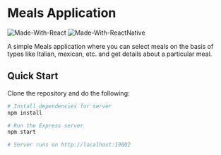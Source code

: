 # Meals Application

![Made-With-React](https://img.shields.io/badge/Made_with-React-informational?style=for-the-badge&logo=react) ![Made-With-ReactNative](https://img.shields.io/badge/Made_with-ReactNative-informational?style=for-the-badge&logo=react)

A simple Meals application where you can select meals on the basis of types like Italian, mexican, etc. and get details about a particular meal.

## Quick Start

Clone the repository and do the following:

```bash
# Install dependencies for server
npm install

# Run the Express server
npm start

# Server runs on http://localhost:19002
```
